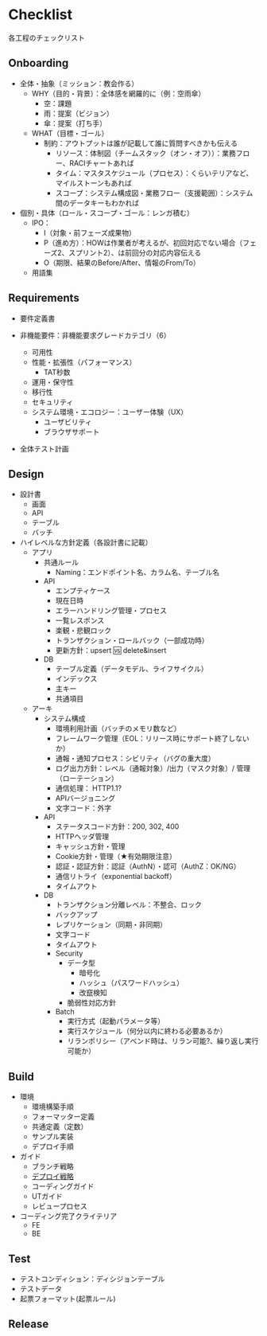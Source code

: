 # Checklist
各工程のチェックリスト
## Onboarding
  - 全体・抽象（ミッション：教会作る）
    - WHY（目的・背景）：全体感を網羅的に（例：空雨傘）
      - 空：課題
      - 雨：提案（ビジョン）
      - 傘：提案（打ち手）
    - WHAT（目標・ゴール）
      - 制約：アウトプットは誰が記載して誰に質問すべきかも伝える
        - リソース：体制図（チームスタック（オン・オフ））：業務フロー、RACIチャートあれば
        - タイム：マスタスケジュール（プロセス）：くらいテリアなど、マイルストーンもあれば
        - スコープ：システム構成図・業務フロー（支援範囲）：システム間のデータキーもわかれば
  - 個別・具体（ロール・スコープ・ゴール：レンガ積む）
    - IPO：
      - I（対象・前フェーズ成果物）
      - P（進め方）：HOWは作業者が考えるが、初回対応でない場合（フェーズ2、スプリント2）、は前回分の対応内容伝える
      - O（期限、結果のBefore/After、情報のFrom/To）
    - 用語集

## Requirements
- 要件定義書
- 非機能要件：非機能要求グレードカテゴリ（6）
  - 可用性
  - 性能・拡張性（パフォーマンス）
    - TAT秒数
  - 運用・保守性
  - 移行性
  - セキュリティ
  - システム環境・エコロジー：ユーザー体験（UX）
    - ユーザビリティ
    - ブラウザサポート

- 全体テスト計画

## Design
- 設計書
  - 画面
  - API
  - テーブル
  - バッチ
- ハイレベルな方針定義（各設計書に記載）
  - アプリ
    - 共通ルール
      - Naming：エンドポイント名、カラム名、テーブル名
    - API
      - エンプティケース
      - 現在日時
      - エラーハンドリング管理・プロセス
      - 一覧レスポンス
      - 楽観・悲観ロック
      - トランザクション・ロールバック（一部成功時）
      - 更新方針：upsert :vs: delete&insert 
    - DB
      - テーブル定義（データモデル、ライフサイクル）
      - インデックス
      - 主キー
      - 共通項目
  - アーキ
    - システム構成
      - 環境利用計画（バッチのメモリ数など）
      - フレームワーク管理（EOL：リリース時にサポート終了しないか）
      - 通報・通知プロセス：シビリティ（バグの重大度）
      - ログ出力方針：レベル（通報対象）/出力（マスク対象）/ 管理（ローテーション）
      - 通信処理： HTTP1.1?
      - APIバージョニング
      - 文字コード：外字
    - API
      - ステータスコード方針：200, 302, 400
      - HTTPヘッダ管理
      - キャッシュ方針・管理
      - Cookie方針・管理（★有効期限注意）
      - 認証・認証方針：認証（AuthN）・認可（AuthZ：OK/NG）
      - 通信リトライ（exponential backoff）
      - タイムアウト
    - DB
      - トランザクション分離レベル：不整合、ロック
      - バックアップ
      - レプリケーション（同期・非同期）
      - 文字コード
      - タイムアウト
      - Security
        - データ型
          - 暗号化
          - ハッシュ（パスワードハッシュ）
          - 改竄検知
        - 脆弱性対応方針
      - Batch
        - 実行方式（起動パラメータ等）
        - 実行スケジュール（何分以内に終わる必要あるか）
        - リランポリシー（アベンド時は、リラン可能?、繰り返し実行可能か）

## Build
- 環境
  - 環境構築手順
  - フォーマッター定義
  - 共通定義（定数）
  - サンプル実装
  - デプロイ手順
- ガイド
  - ブランチ戦略
  - [デプロイ戦略](https://cloud.google.com/architecture/application-deployment-and-testing-strategies?hl=ja#canary_test_pattern) 
  - コーディングガイド
  - UTガイド
  - レビュープロセス
- コーディング完了クライテリア
  - FE
  - BE

## Test
- テストコンディション：ディシジョンテーブル
- テストデータ
- 起票フォーマット(起票ルール)

## Release

